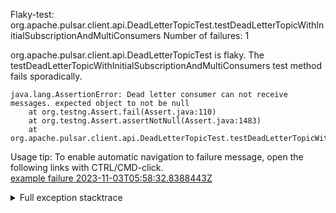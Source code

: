         
Flaky-test: org.apache.pulsar.client.api.DeadLetterTopicTest.testDeadLetterTopicWithInitialSubscriptionAndMultiConsumers
Number of failures: 1

org.apache.pulsar.client.api.DeadLetterTopicTest is flaky. The testDeadLetterTopicWithInitialSubscriptionAndMultiConsumers test method fails sporadically.

```
java.lang.AssertionError: Dead letter consumer can not receive messages. expected object to not be null
	at org.testng.Assert.fail(Assert.java:110)
	at org.testng.Assert.assertNotNull(Assert.java:1483)
	at org.apache.pulsar.client.api.DeadLetterTopicTest.testDeadLetterTopicWithInitialSubscriptionAndMultiConsumers(DeadLetterTopicTest.java:881)
```

Usage tip: To enable automatic navigation to failure message, open the following links with CTRL/CMD-click.  
[example failure 2023-11-03T05:58:32.8388443Z](https://github.com/apache/pulsar/actions/runs/6727221755/job/18326690181#step:11:1534)  


<details>
<summary>Full exception stacktrace</summary>
<code><pre>
java.lang.AssertionError: Dead letter consumer can not receive messages. expected object to not be null
	at org.testng.Assert.fail(Assert.java:110)
	at org.testng.Assert.assertNotNull(Assert.java:1483)
	at org.apache.pulsar.client.api.DeadLetterTopicTest.testDeadLetterTopicWithInitialSubscriptionAndMultiConsumers(DeadLetterTopicTest.java:881)
	at java.base/jdk.internal.reflect.NativeMethodAccessorImpl.invoke0(Native Method)
	at java.base/jdk.internal.reflect.NativeMethodAccessorImpl.invoke(NativeMethodAccessorImpl.java:77)
	at java.base/jdk.internal.reflect.DelegatingMethodAccessorImpl.invoke(DelegatingMethodAccessorImpl.java:43)
	at java.base/java.lang.reflect.Method.invoke(Method.java:568)
	at org.testng.internal.invokers.MethodInvocationHelper.invokeMethod(MethodInvocationHelper.java:139)
	at org.testng.internal.invokers.InvokeMethodRunnable.runOne(InvokeMethodRunnable.java:47)
	at org.testng.internal.invokers.InvokeMethodRunnable.call(InvokeMethodRunnable.java:76)
	at org.testng.internal.invokers.InvokeMethodRunnable.call(InvokeMethodRunnable.java:11)
	at java.base/java.util.concurrent.FutureTask.run(FutureTask.java:264)
	at java.base/java.util.concurrent.ThreadPoolExecutor.runWorker(ThreadPoolExecutor.java:1136)
	at java.base/java.util.concurrent.ThreadPoolExecutor$Worker.run(ThreadPoolExecutor.java:635)
	at java.base/java.lang.Thread.run(Thread.java:840)

</pre></code>
</details>

